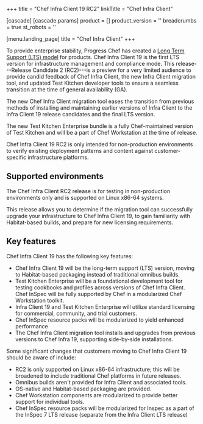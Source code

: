 +++
title = "Chef Infra Client 19 RC2"
linkTitle = "Chef Infra Client"

[cascade]
  [cascade.params]
    product = []
    product_version = ''
    breadcrumbs = true
    st_robots = ''

[menu.landing_page]
title = "Chef Infra Client"
+++

To provide enterprise stability, Progress Chef has created a [Long Term Support (LTS) model](https://www.chef.io/blog/long-term-support-progress-chef-providing-stability) for products.
Chef Infra Client 19 is the first LTS version for infrastructure management and compliance mode.
This release---Release Candidate 2 (RC2)---is a preview for a very limited audience to provide candid feedback of Chef Infra Client,
the new Infra Client migration tool, and updated Test Kitchen developer tools to ensure a seamless transition at the time of general availability (GA).

The new Chef Infra Client migration tool eases the transition from previous methods of installing and maintaining earlier versions of Infra Client to the Infra Client 19 release candidates and the final LTS version.

The new Test Kitchen Enterprise bundle is a fully Chef-maintained version of Test Kitchen and will be a part of Chef Workstation at the time of release.

Chef Infra Client 19 RC2 is only intended for non-production environments to verify existing deployment patterns and content against customer-specific infrastructure platforms.

## Supported environments

The Chef Infra Client RC2 release is for testing in non-production environments only and is supported on Linux x86-64 systems.

This release allows you to determine if the migration tool can successfully upgrade your infrastructure to Chef Infra Client 19, to gain familiarity with Habitat-based builds, and prepare for new licensing requirements.

## Key features

Chef Infra Client 19 has the following key features:

- Chef Infra Client 19 will be the long-term support (LTS) version, moving to Habitat-based packaging instead of traditional omnibus builds.
- Test Kitchen Enterprise will be a foundational development tool for testing cookbooks and profiles across versions of Chef Infra Client.
  Chef InSpec will be fully supported by Chef in a modularized Chef Workstation toolkit.
- Infra Client 19 and Test Kitchen Enterprise will utilize standard licensing for commercial, community, and trial customers.
- Chef InSpec resource packs will be modularized to yield enhanced performance
- The Chef Infra Client migration tool installs and upgrades from previous versions to Chef Infra 19, supporting side-by-side installations.

Some significant changes that customers moving to Chef Infra Client 19 should be aware of include:

- RC2 is only supported on Linux x86-64 infrastructure; this will be broadened to include traditional Chef platforms in future releases.
- Omnibus builds aren't provided for Infra Client and associated tools.
- OS-native and Habitat-based packaging are provided.
- Chef Workstation components are modularized to provide better support for individual tools.
- Chef InSpec resource packs will be modularized for Inspec as a part of the InSpec 7 LTS release (separate from the Infra Client LTS release)
